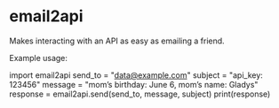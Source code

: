 # email2api
Makes interacting with an API as easy as emailing a friend.

Example usage:

import email2api
send_to = "data@example.com"
subject = "api_key: 123456"
message = "mom’s birthday: June 6, mom’s name: Gladys"
response = email2api.send(send_to, message, subject)
print(response)
